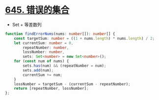 
# [645. 错误的集合](https://leetcode-cn.com/problems/set-mismatch/)

- Set + 等差数列

```ts
function findErrorNums(nums: number[]): number[] {
    const targetSum: number = ((1 + nums.length) * nums.length) / 2;
    let currentSum: number = 0,
        repeatNumber: number,
        lossNumber: number,
        sets: Set<number> = new Set<number>();
    for (const num of nums) {
        sets.has(num) && (repeatNumber = num);
        sets.add(num);
        currentSum += num;
    }
    lossNumber = targetSum - (currentSum - repeatNumber);
    return [repeatNumber, lossNumber];
};
```

